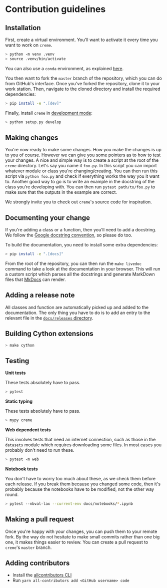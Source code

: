 # Contribution guidelines

## Installation

First, create a virtual environment. You'll want to activate it every time you want to work on `creme`.

```sh
> python -m venv .venv
> source .venv/bin/activate
```

You can also use a `conda` environment, as explained [here](https://uoa-eresearch.github.io/eresearch-cookbook/recipe/2014/11/20/conda/).

You then want to fork the `master` branch of the repository, which you can do from GitHub's interface. Once you've forked the repository, clone it to your work station. Then, navigate to the cloned directory and install the required dependencies:

```sh
> pip install -e ".[dev]"
```

Finally, install `creme` in [development mode](https://stackoverflow.com/questions/19048732/python-setup-py-develop-vs-install):

```sh
> python setup.py develop
```

## Making changes

You're now ready to make some changes. How you make the changes is up to you of course. However we can give you some pointers as to how to test your changes. A nice and simple way is to create a script at the root of the `creme` directory. Let's say you name it `foo.py`. In this script you can import whatever module or class you're changing/creating. You can then run this script via `python foo.py` and check if everything works the way you it want to. Another good way to go is to write an example in the docstring of the class you're developing with. You can then run `pytest path/to/foo.py` to make sure that the outputs in the example are correct.

We strongly invite you to check out `creme`'s source code for inspiration.

## Documenting your change

If you're adding a class or a function, then you'll need to add a docstring. We follow the [Google docstring convention](https://sphinxcontrib-napoleon.readthedocs.io/en/latest/example_google.html), so please do too.

To build the documentation, you need to install some extra dependencies:

```sh
> pip install -e ".[docs]"
```

From the root of the repository, you can then run the `make livedoc` command to take a look at the documentation in your browser. This will run a custom script which parses all the docstrings and generate MarkDown files that [MkDocs](https://www.mkdocs.org/) can render.

## Adding a release note

All classes and function are automatically picked up and added to the documentation. The only thing you have to do is to add an entry to the relevant file in the [`docs/releases` directory](docs/releases).

## Building Cython extensions

```sh
> make cython
```

## Testing

**Unit tests**

These tests absolutely have to pass.

```sh
> pytest
```

**Static typing**

These tests absolutely have to pass.

```sh
> mypy creme
```

**Web dependent tests**

This involves tests that need an internet connection, such as those in the `datasets` module which requires downloading some files. In most cases you probably don't need to run these.

```sh
> pytest -m web
```

**Notebook tests**

You don't have to worry too much about these, as we check them before each release. If you break them because you changed some code, then it's probably because the notebooks have to be modified, not the other way round.

```sh
> pytest --nbval-lax --current-env docs/notebooks/*.ipynb
```

## Making a pull request

Once you're happy with your changes, you can push them to your remote fork. By the way do not hesitate to make small commits rather than one big one, it makes things easier to review. You can create a pull request to `creme`'s `master` branch.

## Adding contributors

- Install the [allcontributors CLI](https://allcontributors.org/docs/en/cli/installation)
- Run `yarn all-contributors add <GitHub username> code`
